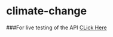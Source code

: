 # climate-change

###For live testing of the API [CLick Here](https://rapidapi.com/melvingonzalez470@gmail.com/api/climate-change-live-news5)
